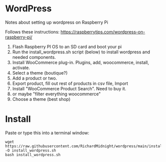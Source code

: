 # WordPress

Notes about setting up wordpress on Raspberry Pi

Follows these instructions:  https://raspberrytips.com/wordpress-on-raspberry-pi/

1) Flash Raspberry PI OS to an SD card and boot your pi
2) Run the install_wordpress.sh script (below) to install wordpress and needed components.
3) Install WooCommerce plug-in.  Plugins, add, woocommerce, install, activate.
4) Select a theme (boutique?)
5) Add a product or two. 
6) Export product, fill out rest of products in csv file, Import
7) Install "WooCommerce Product Search".  Need to buy it.
8) or maybe "filter everything woocommerce"
9) Choose a theme (best shop)


# Install

Paste or type this into a terminal window:

    
    wget https://raw.githubusercontent.com/RichardMidnight/wordpress/main/install_wordpress.sh -O install_wordpress.sh
    bash install_wordpress.sh
 
